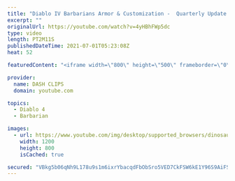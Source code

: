```yaml
---
title: "Diablo IV Barbarians Armor & Customization -  Quarterly Update June 2021"
excerpt: ""
originalUrl: https://youtube.com/watch?v=4yHBhFWp5dc
type: video
length: PT2M11S
publishedDateTime: 2021-07-01T05:23:08Z
heat: 52

featuredContent: "<iframe width=\"800\" height=\"500\" frameborder=\"0\" src=\"https://www.youtube.com/embed/4yHBhFWp5dc\" allow=\"accelerometer; autoplay; encrypted-media; gyroscope; picture-in-picture\" allowfullscreen></iframe>"

provider:
  name: DASH CLIPS
  domain: youtube.com

topics:
  - Diablo 4
  - Barbarian

images:
  - url: https://www.youtube.com/img/desktop/supported_browsers/dinosaur.png
    width: 1200
    height: 800
    isCached: true

secured: "VBkg5b06qNh9L178u9s1m6ixrYbacqdFbObSro5VED7CkFSW6kE1Y96S9AiFSa5Ro24KCRgK3yhadeYRU7Vr5YyeESslzY0WWtGNM9mkHe52hdhlozY+Rtom2oO7ZSCiNeqgO8fpftFYQ5sXM3x+3EhySV2JZqYIvq2v6VrrhfGkzFTs3MXwATeO71DGuAG2VZ0yQa1/gDBUhG5S4JLqchc6OiYrLVwPskW2KgKCK4zd0PfVJNvEjMvOYbrl7I3oSsNYJY7b513xKY9y2EOBwaTZqMnGt02NGxqSywx36ClR2fmj5OuWY5ZPWdy8MDj+UX65tf6NLv3OCOJwa4VJSBiT+xUUD0bcuyD4R2lOisJYBmpqOYqxwfZvPJJxZvtWIdvb5s5MoIBJl7BWfop90iDWt9G6gl6+PSu6U/wmUmo=;BCI15b4Gl3fViLp4TSaPQw=="
---
```


